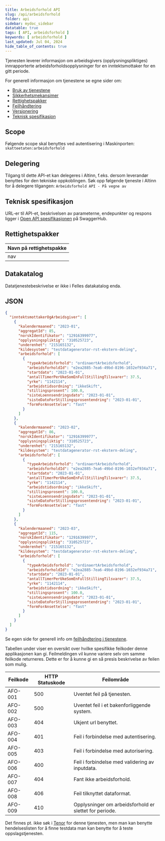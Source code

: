 ```yaml
---
title: Arbeidsforhold API
slug: /api/arbeidsforhold
folder: api
sidebar: mydoc_sidebar
datatable: true
tags: [ API, arbeidsforhold ]
keywords: [ arbeidsforhold ]
last_updated: Jul 04, 2024
hide_table_of_contents: true
---
```


<Summary>Tjenesten leverer informasjon om arbeidsgivers (opplysningspliktiges) innrapporterte
arbeidsforholdsopplysninger for en inntektsmottaker for en gitt periode.</Summary>

<Tabs underline={true}>
<TabItem headerText="Om tjenesten" itemKey="itemKey-1" default>

For generell informasjon om tjenestene se egne sider om:

* [Bruk av tjenestene](../om/bruk.md)
* [Sikkerhetsmekansimer](../om/sikkerhet.md)
* [Rettighetspakker](../om/rettighetspakker.md)
* [Feilhåndtering](../om/feil.md)
* [Versjonering](../om/versjoner.md)
* [Teknisk spesifikasjon](../om/tekniskspesifikasjon.md)

## Scope

Følgende scope skal benyttes ved autentisering i Maskinporten: `skatteetaten:arbeidsforhold`

## Delegering

Tilgang til dette API-et kan delegeres i Altinn, f.eks. dersom leverandør benyttes for den tekniske oppkoblingen. Søk
opp følgende tjeneste i Altinn for å delegere tilgangen: `Arbeidsforhold API - På vegne av`

## Teknisk spesifikasjon

URL-er til API-et, beskrivelsen av parameterne, endepunkter og respons ligger
i [Open API spesifikasjonen](https://app.swaggerhub.com/apis/skatteetaten/arbeidsforhold-api) på SwaggerHub.

## Rettighetspakker

| Navn på rettighetspakke |
|-------------------------|
| nav                     |

## Datakatalog

Datatjenestebeskrivelse er ikke i Felles datakatalog enda.

</TabItem>
<TabItem headerText="Eksempler" itemKey="itemKey-2">

## JSON

```json
{
  "inntektsmottakerOgArbeidsgiver": [
    {
      "kalendermaaned": "2023-01",
      "aggregatId": 85,
      "norskIdentifikator": "12916399977",
      "opplysningspliktig": "310525723",
      "underenhet": "215165132",
      "kildesystem": "testdatagenerator-rst-ekstern-deling",
      "arbeidsforhold": [
        {
          "typeArbeidsforhold": "ordinaertArbeidsforhold",
          "arbeidsforholdId": "e2ea2885-7ea6-49bd-8196-1032ef934a71",
          "startdato": "2023-01-01",
          "antallTimerPerUkeSomEnFullStillingTilsvarer": 37.5,
          "yrke": "1142114",
          "arbeidstidsordning": "ikkeSkift",
          "stillingsprosent": 100.0,
          "sisteLoennsendringsdato": "2023-01-01",
          "sisteDatoForStillingsprosentendring": "2023-01-01",
          "formForAnsettelse": "fast"
        }
      ]
    },
    {
      "kalendermaaned": "2023-02",
      "aggregatId": 86,
      "norskIdentifikator": "12916399977",
      "opplysningspliktig": "310525723",
      "underenhet": "215165132",
      "kildesystem": "testdatagenerator-rst-ekstern-deling",
      "arbeidsforhold": [
        {
          "typeArbeidsforhold": "ordinaertArbeidsforhold",
          "arbeidsforholdId": "e2ea2885-7ea6-49bd-8196-1032ef934a71",
          "startdato": "2023-01-01",
          "antallTimerPerUkeSomEnFullStillingTilsvarer": 37.5,
          "yrke": "1142114",
          "arbeidstidsordning": "ikkeSkift",
          "stillingsprosent": 100.0,
          "sisteLoennsendringsdato": "2023-01-01",
          "sisteDatoForStillingsprosentendring": "2023-01-01",
          "formForAnsettelse": "fast"
        }
      ]
    },
    {
      "kalendermaaned": "2023-03",
      "aggregatId": 115,
      "norskIdentifikator": "12916399977",
      "opplysningspliktig": "310525723",
      "underenhet": "215165132",
      "kildesystem": "testdatagenerator-rst-ekstern-deling",
      "arbeidsforhold": [
        {
          "typeArbeidsforhold": "ordinaertArbeidsforhold",
          "arbeidsforholdId": "e2ea2885-7ea6-49bd-8196-1032ef934a71",
          "startdato": "2023-01-01",
          "antallTimerPerUkeSomEnFullStillingTilsvarer": 37.5,
          "yrke": "1142114",
          "arbeidstidsordning": "ikkeSkift",
          "stillingsprosent": 100.0,
          "sisteLoennsendringsdato": "2023-01-01",
          "sisteDatoForStillingsprosentendring": "2023-01-01",
          "formForAnsettelse": "fast"
        }
      ]
    }
  ]
}
```

</TabItem>
<TabItem headerText="Feilkoder" itemKey="itemKey-3">

Se egen side for generell info om [feilhåndtering i tjenestene](../om/feil.md).

Tabellen under viser en oversikt over hvilke spesifikke feilkoder denne applikasjonen kan gi. Feilmeldingen vil kunne
variere selv om samme feilkode returneres. Dette er for å kunne gi en så presis beskrivelse av feilen som mulig.

| Feilkode | HTTP Statuskode | Feilområde                                             |
|----------|-----------------|--------------------------------------------------------|
| AFO-001  | 500             | Uventet feil på tjenesten.                             |
| AFO-002  | 500             | Uventet feil i et bakenforliggende system.             |
| AFO-003  | 404             | Ukjent url benyttet.                                   |
| AFO-004  | 401             | Feil i forbindelse med autentisering.                  |
| AFO-005  | 403             | Feil i forbindelse med autorisering.                   |
| AFO-006  | 400             | Feil i forbindelse med validering av inputdata.        |
| AFO-007  | 404             | Fant ikke arbeidsforhold.                              |
| AFO-008  | 406             | Feil tilknyttet dataformat.                            |  
| AFO-009  | 410             | Opplysninger om arbeidsforhold er slettet for periode. |

</TabItem>
<TabItem headerText="Informasjonsmodell" itemKey="itemKey-4">

</TabItem>
<TabItem headerText="Test" itemKey="itemKey-5">

Det finnes pt. ikke søk i [Tenor](../test/tenor.md) for denne tjenesten, men man kan benytte hendelseslisten for å finne
testdata man kan benytte for å teste oppslagstjenesten.


</TabItem>
</Tabs>
